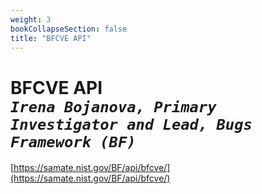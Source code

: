 ```yaml
---
weight: 3
bookCollapseSection: false
title: "BFCVE API"
---
```

# BFCVE API <br/>_`Irena Bojanova, Primary Investigator and Lead, Bugs Framework (BF)`_

[https://samate.nist.gov/BF/api/bfcve/](https://samate.nist.gov/BF/api/bfcve/)
<!-- samate-internal.nist.gov/BF/api/cve/CVE-111 -->

